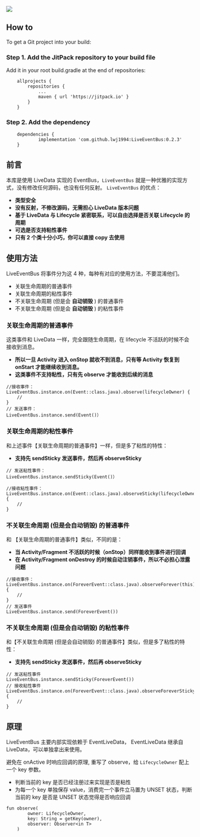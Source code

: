 
[![](https://jitpack.io/v/lwj1994/LiveEventBus.svg)](https://jitpack.io/#lwj1994/LiveEventBus)

## How to

To get a Git project into your build:
### Step 1. Add the JitPack repository to your build file

Add it in your root build.gradle at the end of repositories:
```
	allprojects {
		repositories {
			...
			maven { url 'https://jitpack.io' }
		}
	}
```

### Step 2. Add the dependency
```
	dependencies {
	        implementation 'com.github.lwj1994:LiveEventBus:0.2.3'
	}
```


## 前言
本库是使用 LiveData 实现的 EventBus，`LiveEventBus` 就是一种优雅的实现方式，没有修改任何源码，也没有任何反射。
`LiveEventBus` 的优点：
* __类型安全__
* __没有反射，不修改源码，无需担心 LiveData 版本问题__
* __基于 LiveData 与 Lifecycle 紧密联系，可以自由选择是否关联 Lifecycle 的周期__
* __可选是否支持粘性事件__
* __只有 2 个类十分小巧，你可以直接 copy 去使用__
## 使用方法


LiveEventBus 将事件分为这 4 种，每种有对应的使用方法，不要混淆他们。
* 关联生命周期的普通事件
* 关联生命周期的粘性事件
* 不关联生命周期 (但是会 __自动销毁__ ) 的普通事件
* 不关联生命周期 (但是会 __自动销毁__ ) 的粘性事件
### 关联生命周期的普通事件
这类事件和 LiveData 一样，完全跟随生命周期，在 lifecycle 不活跃的时候不会接收到消息。

* __所以一旦 Activity 进入 onStop 就收不到消息，只有等 Activity 恢复到 onStart 才能继续收到消息。__
* __这类事件不支持粘性，只有先 observe 才能收到后续的消息__
```
//接收事件：
LiveEventBus.instance.on(Event::class.java).observe(lifecycleOwner) {
    //
}
// 发送事件：
LiveEventBus.instance.send(Event()）
```
### 关联生命周期的粘性事件
和上述事件【关联生命周期的普通事件】一样，但是多了粘性的特性：

* __支持先 sendSticky 发送事件，然后再  observeSticky__
```
// 发送粘性事件：
LiveEventBus.instance.sendSticky(Event()）

//接收粘性事件：
LiveEventBus.instance.on(Event::class.java).observeSticky(lifecycleOwner) {
    //
}
```
### 不关联生命周期 (但是会自动销毁) 的普通事件
和 【关联生命周期的普通事件】类似，不同的是：
* __当 Activity/Fragment 不活跃的时候（onStop）同样能收到事件进行回调__
* __在 Activity/Fragment onDestroy 的时候自动注销事件，所以不必担心泄露问题__

```
//接收事件：
LiveEventBus.instance.on(ForeverEvent::class.java).observeForever(this) {
    //
}
// 发送事件
LiveEventBus.instance.send(ForeverEvent())
```

### 不关联生命周期 (但是会自动销毁) 的粘性事件
和【不关联生命周期 (但是会自动销毁) 的普通事件】类似，但是多了粘性的特性：
* __支持先 sendSticky 发送事件，然后再  observeSticky__
```
// 发送粘性事件
LiveEventBus.instance.sendSticky(ForeverEvent())
// 接收粘性事件
LiveEventBus.instance.on(ForeverEvent::class.java).observeForeverSticky(this) {
    //
}
```

## 原理
LiveEventBus 主要内部实现依赖于 EventLiveData， EventLiveData 继承自 LiveData，可以单独拿出来使用。

避免在 onActive 时响应回调的原理, 重写了 observe，给 `LifecycleOwner` 配上一个 key 参数。
* 判断当前的 key 是否已经注册过来实现是否是粘性
* 为每一个 key 单独保存 value，消费完一个事件立马置为 UNSET 状态，判断当前的 key 是否是 UNSET 状态觉得是否响应回调
```
fun observe(
        owner: LifecycleOwner,
        key: String = getKey(owner),
        observer: Observer<in T>
    )
```

